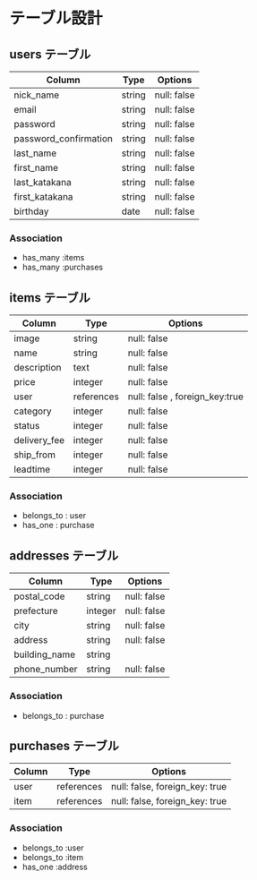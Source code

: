 # テーブル設計

## users テーブル

| Column               | Type   | Options                 |
| -------------------- | ------ | ------------------------|
| nick_name            | string | null: false             |
| email                | string | null: false             |
| password             | string | null: false             |
|password_confirmation | string | null: false             |
| last_name            | string | null: false             |
| first_name           | string | null: false             |
|last_katakana         | string | null: false             |
|first_katakana        | string | null: false             |
| birthday             | date   | null: false             |

### Association

- has_many :items
- has_many :purchases



## items テーブル

| Column      | Type      | Options                       |
| ------      | ------    | ------------------------------|
| image       | string    | null: false                   |
| name        | string    | null: false                   |
| description | text      | null: false                   |
| price       | integer   | null: false                   |
| user        | references| null: false , foreign_key:true|
| category    | integer   | null: false                   |
| status      | integer   | null: false                   |
| delivery_fee| integer   | null: false                   |
| ship_from   | integer   | null: false                   |
| leadtime    | integer   | null: false                   |

### Association

- belongs_to : user
- has_one : purchase


## addresses テーブル

| Column        | Type       | Options                        |
| -------       | ---------- | -------------------------------|
| postal_code   | string     | null: false                    |
| prefecture    | integer    | null: false                    |
| city          | string     | null: false                    |
| address       | string     | null: false                    |
| building_name | string     |                                |
| phone_number  | string     | null: false                    |

### Association
- belongs_to : purchase


## purchases テーブル

| Column        | Type       | Options                        |
| -------       | ---------- | -------------------------------|
| user       | references | null: false, foreign_key: true |
| item       | references | null: false, foreign_key: true |

### Association

- belongs_to :user
- belongs_to :item
- has_one :address